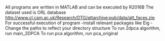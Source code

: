 All programs are written in MATLAB and can be executed by R2016B
The dataset used is ORL database http://www.cl.cam.ac.uk/Research/DTG/attarchive:pub/data/att_faces.zip 
For successful execution of program 
-install relevant packages like Eig 
-Change the paths to reflect your directory structure
To run 2dpca algorithm, run main_2DPCA
To run pca algorithm, run pca_original
